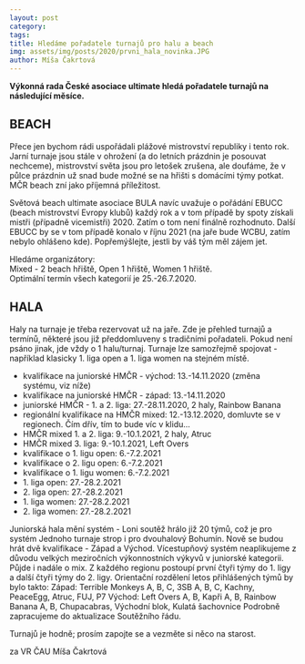 ```yaml
---
layout: post
category: 
tags: 
title: Hledáme pořadatele turnajů pro halu a beach
img: assets/img/posts/2020/prvni_hala_novinka.JPG
author: Míša Čakrtová
---
```


**Výkonná rada České asociace ultimate hledá pořadatele turnajů na následující měsíce.**

## BEACH
Přece jen bychom rádi uspořádali plážové mistrovství republiky i tento rok. Jarní turnaje jsou stále v ohrožení (a do letních prázdnin je posouvat nechceme), mistrovství světa jsou pro letošek zrušena, ale doufáme, že v půlce prázdnin už snad bude možné se na hřišti s domácími týmy potkat. MČR beach zní jako příjemná příležitost.

Světová beach ultimate asociace BULA navíc uvažuje o pořádání EBUCC (beach mistrovství Evropy klubů) každý rok a v tom případě by spoty získali mistři (případně vicemistři) 2020. Zatím o tom není finálně rozhodnuto. Další EBUCC by se v tom případě konalo v říjnu 2021 (na jaře bude WCBU, zatím nebylo ohlášeno kde). Popřemýšlejte, jestli by váš tým měl zájem jet.

Hledáme organizátory:  
Mixed - 2 beach hřiště, Open 1 hřiště, Women 1 hřiště.  
Optimální termín všech kategorií je 25.-26.7.2020.  

## HALA

Haly na turnaje je třeba rezervovat už na jaře. Zde je přehled turnajů a termínů, některé jsou již předdomluveny s tradičními pořadateli. Pokud není psáno jinak, jde vždy o 1 halu/turnaj. Turnaje lze samozřejmě spojovat - například klasicky 1. liga open a 1. liga women na stejném místě.

- kvalifikace na juniorské HMČR - východ: 13.-14.11.2020 (změna systému, viz níže)  
- kvalifikace na juniorské HMČR - západ: 13.-14.11.2020  
- juniorské HMČR - 1. a 2. liga: 27.-28.11.2020, 2 haly, Rainbow Banana  
- regionální kvalifikace na HMČR mixed: 12.-13.12.2020, domluvte se v regionech. Čím dřív, tím to bude víc v klidu...  
- HMČR mixed 1. a 2. liga: 9.-10.1.2021, 2 haly, Atruc  
- HMČR mixed 3. liga: 9.-10.1.2021, Left Overs  
- kvalifikace o 1. ligu open: 6.-7.2.2021  
- kvalifikace o 2. ligu open: 6.-7.2.2021  
- kvalifikace o 1. ligu women: 6.-7.2.2021  
- 1\. liga open: 27.-28.2.2021  
- 2\. liga open: 27.-28.2.2021  
- 1\. liga women: 27.-28.2.2021  
- 2\. liga women: 27.-28.2.2021  

Juniorská hala mění systém - Loni soutěž hrálo již 20 týmů, což je pro systém Jednoho turnaje strop i pro dvouhalový Bohumín. Nově se budou hrát dvě kvalifikace - Západ a Východ.
Vícestupňový systém neaplikujeme z důvodu velkých meziročních výkonnostních výkyvů v juniorské kategorii. Půjde i nadále o mix. Z každého regionu postoupí první čtyři týmy do 1. ligy a další čtyři týmy do 2. ligy. 
Orientační rozdělení letos přihlášených týmů by bylo takto: 
Západ: Terrible Monkeys A, B, C, 3SB A, B, C, Kachny, PeaceEgg, Atruc, FUJ, P7
Východ: Left Overs A, B, Kapři A, B, Rainbow Banana A, B, Chupacabras, Východní blok, Kulatá šachovnice
Podrobně zapracujeme do aktualizace Soutěžního řádu.

Turnajů je hodně; prosím zapojte se a vezměte si něco na starost.

za VR ČAU
Míša Čakrtová
